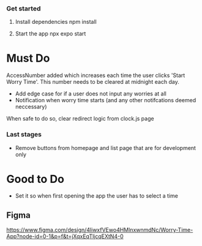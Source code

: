 ### Get started

1. Install dependencies
   npm install

2. Start the app
   npx expo start

# Must Do

AccessNumber added which increases each time the user clicks 'Start Worry Time'.
This number needs to be cleared at midnight each day.

- Add edge case for if a user does not input any worries at all
- Notification when worry time starts (and any other notifcations deemed neccessary)

When safe to do so, clear redirect logic from clock.js page

### Last stages
- Remove buttons from homepage and list page that are for development only

# Good to Do

- Set it so when first opening the app the user has to select a time

## Figma
https://www.figma.com/design/4liwxfVEwo4HMlnxwnmdNc/Worry-Time-App?node-id=0-1&p=f&t=jXqxEqTljcqEXtN4-0